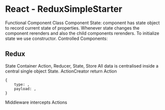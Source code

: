 # React - ReduxSimpleStarter
Functional Component
Class Component
State: component has state object to record current state of properties. Whenever state changes the component rerenders and also the child components rerenders. To initialize state we use constructor.
Controlled Components:

## Redux
State Container
Action, Reducer, State, Store
All data is centralised inside a central single object State.
ActionCreator return Action
```
{
    type: ,
    payload: ,
}
```
Middleware intercepts Actions


